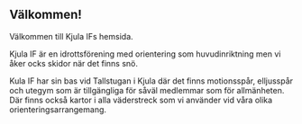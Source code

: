 ## Välkommen!

Välkommen till Kjula IFs hemsida.

Kjula IF är en idrottsförening med orientering som huvudinriktning men vi åker ocks skidor när det finns snö.

Kula IF har sin bas vid Tallstugan i Kjula där det finns motionsspår, elljusspår och utegym som är tillgängliga för såväl medlemmar som för allmänheten. Där finns också kartor i alla väderstreck som vi använder vid våra olika orienteringsarrangemang.
